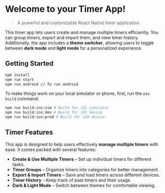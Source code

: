 # Welcome to your Timer App!

> A powerful and customizable React Native timer application.

This timer app lets users create and manage multiple timers efficiently. You can group timers, export and import them, and view timer history. Additionally, the app includes a **theme switcher**, allowing users to toggle between **dark mode** and **light mode** for a personalized experience.

## Getting Started

```bash  
npm install  
npm run start  
npm run android // To run android
```  

To make things work on your local simulator or phone, first, run the `eas build` command:

```bash  
npm run build:ios:sim # Build for iOS simulator  
npm run build:ios:dev # Build for iOS device  
npm run build:ios:prod # Build for iOS device  
```  

## Timer Features

This app is designed to help users effectively **manage multiple timers** with ease. It comes packed with several features:

- **Create & Use Multiple Timers** – Set up individual timers for different tasks.
- **Timer Groups** – Organize timers into categories for better management.
- **Export & Import Timers** – Save and load timers across different devices.
- **Timer History** – Keep track of past timers and their usage.
- **Dark & Light Mode** – Switch between themes for comfortable viewing.
